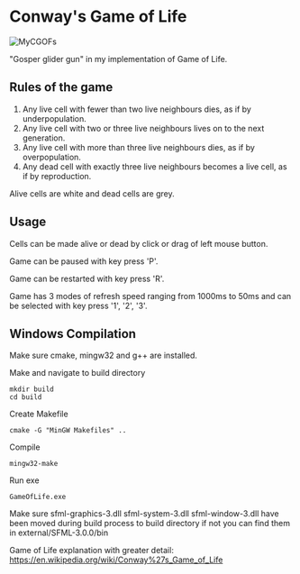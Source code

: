 # Conway's Game of Life

![MyCGOFs](https://github.com/user-attachments/assets/024c210c-b97d-4d4d-99d6-ae2f9b80cf5e)

"Gosper glider gun" in my implementation of Game of Life.

## Rules of the game

1. Any live cell with fewer than two live neighbours dies, as if by underpopulation.
2. Any live cell with two or three live neighbours lives on to the next generation.
3. Any live cell with more than three live neighbours dies, as if by overpopulation.
4. Any dead cell with exactly three live neighbours becomes a live cell, as if by reproduction.

Alive cells are white and dead cells are grey.

## Usage

Cells can be made alive or dead by click or drag of left mouse button.

Game can be paused with key press 'P'.

Game can be restarted with key press 'R'.

Game has 3 modes of refresh speed ranging from 1000ms to 50ms and can be selected with key press '1', '2', '3'.

## Windows Compilation

Make sure cmake, mingw32 and g++ are installed.

Make and navigate to build directory
```
mkdir build
cd build
```
Create Makefile
```
cmake -G "MinGW Makefiles" ..
```
Compile
```
mingw32-make
```
Run exe
```
GameOfLife.exe
```
Make sure sfml-graphics-3.dll sfml-system-3.dll sfml-window-3.dll have been moved during build process to build directory if not you can find them in external/SFML-3.0.0/bin

Game of Life explanation with greater detail: https://en.wikipedia.org/wiki/Conway%27s_Game_of_Life

